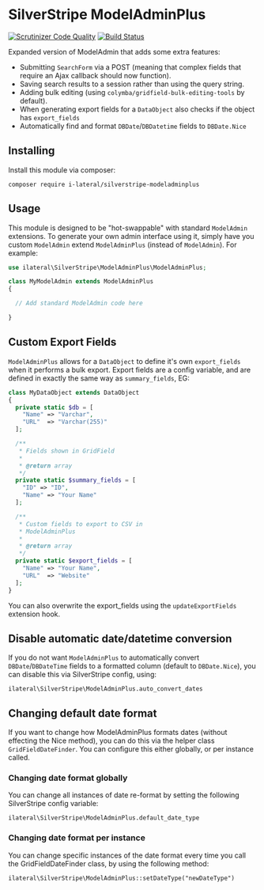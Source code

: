 # SilverStripe ModelAdminPlus

[![Scrutinizer Code Quality](https://scrutinizer-ci.com/g/i-lateral/silverstripe-modeladminplus/badges/quality-score.png?b=1)](https://scrutinizer-ci.com/g/i-lateral/silverstripe-modeladminplus/?branch=1)
[![Build Status](https://travis-ci.org/i-lateral/silverstripe-modeladminplus.svg?branch=1)](https://travis-ci.org/i-lateral/silverstripe-modeladminplus)

Expanded version of ModelAdmin that adds some extra features:

* Submitting `SearchForm` via a POST (meaning that complex fields that require an Ajax callback should now function).
* Saving search results to a session rather than using the query string.
* Adding bulk editing (using `colymba/gridfield-bulk-editing-tools` by default). 
* When generating export fields for a `DataObject` also checks if the object has `export_fields`
* Automatically find and format `DBDate`/`DBDatetime` fields to `DBDate.Nice`

## Installing

Install this module via composer:

```
composer require i-lateral/silverstripe-modeladminplus
```

## Usage

This module is designed to be "hot-swappable" with standard `ModelAdmin` extensions.
To generate your own admin interface using it, simply have you custom `ModelAdmin`
extend `ModelAdminPlus` (instead of `ModelAdmin`). For example:

```php
use ilateral\SilverStripe\ModelAdminPlus\ModelAdminPlus;

class MyModelAdmin extends ModelAdminPlus
{

  // Add standard ModelAdmin code here

}
```

## Custom Export Fields

`ModelAdminPlus` allows for a `DataObject` to define it's own `export_fields` when it
performs a bulk export. Export fields are a config variable, and are defined in exactly
the same way as `summary_fields`, EG:

```php
class MyDataObject extends DataObject
{
  private static $db = [
    "Name" => "Varchar",
    "URL"  => "Varchar(255)"
  ];

  /**
   * Fields shown in GridField
   *
   * @return array
   */
  private static $summary_fields = [
    "ID" => "ID",
    "Name" => "Your Name"
  ];

  /**
   * Custom fields to export to CSV in
   * ModelAdminPlus
   *
   * @return array
   */
  private static $export_fields = [
    "Name" => "Your Name",
    "URL"  => "Website"
  ];
}
```

You can also overwrite the export_fields using the `updateExportFields` extension hook.

## Disable automatic date/datetime conversion

If you do not want `ModelAdminPlus` to automatically convert `DBDate`/`DBDateTime` fields
to a formatted column (default to `DBDate.Nice`), you can disable this via SilverStripe
config, using:

  `ilateral\SilverStripe\ModelAdminPlus.auto_convert_dates`

## Changing default date format

If you want to change how ModelAdminPlus formats dates (without effecting the Nice method),
you can do this via the helper class `GridFieldDateFinder`. You can configure this either
globally, or per instance called.

### Changing date format globally

You can change all instances of date re-format by setting the following SilverStripe config
variable:

  `ilateral\SilverStripe\ModelAdminPlus.default_date_type`

### Changing date format per instance

You can change specific instances of the date format every time you call the GridFieldDateFinder
class, by using the following method:

  `ilateral\SilverStripe\ModelAdminPlus::setDateType("newDateType")`
